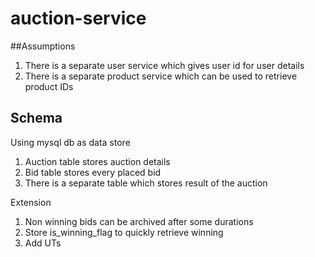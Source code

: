 # auction-service

##Assumptions
1. There is a separate user service which gives user id for user details
2. There is a separate product service which can be used to retrieve product IDs

## Schema
Using mysql db as data store
1. Auction table stores auction details
2. Bid table stores every placed bid
3. There is a separate table which stores result of the auction

Extension 

1. Non winning bids can be archived after some durations
2. Store is_winning_flag to quickly retrieve winning 
3. Add UTs